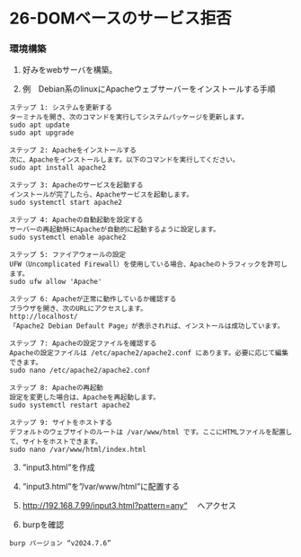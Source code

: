 # 26-DOMベースのサービス拒否
### 環境構築
1. 好みをwebサーバを構築。

2. 例　Debian系のlinuxにApacheウェブサーバーをインストールする手順
  ```
ステップ 1: システムを更新する
ターミナルを開き、次のコマンドを実行してシステムパッケージを更新します。
sudo apt update
sudo apt upgrade

ステップ 2: Apacheをインストールする
次に、Apacheをインストールします。以下のコマンドを実行してください。
sudo apt install apache2

ステップ 3: Apacheのサービスを起動する
インストールが完了したら、Apacheサービスを起動します。
sudo systemctl start apache2

ステップ 4: Apacheの自動起動を設定する
サーバーの再起動時にApacheが自動的に起動するように設定します。
sudo systemctl enable apache2

ステップ 5: ファイアウォールの設定
UFW（Uncomplicated Firewall）を使用している場合、Apacheのトラフィックを許可します。
sudo ufw allow 'Apache'

ステップ 6: Apacheが正常に動作しているか確認する
ブラウザを開き、次のURLにアクセスします。
http://localhost/
「Apache2 Debian Default Page」が表示されれば、インストールは成功しています。

ステップ 7: Apacheの設定ファイルを確認する
Apacheの設定ファイルは /etc/apache2/apache2.conf にあります。必要に応じて編集できます。
sudo nano /etc/apache2/apache2.conf

ステップ 8: Apacheの再起動
設定を変更した場合は、Apacheを再起動します。
sudo systemctl restart apache2

ステップ 9: サイトをホストする
デフォルトのウェブサイトのルートは /var/www/html です。ここにHTMLファイルを配置して、サイトをホストできます。
sudo nano /var/www/html/index.html
```
3. ”input3.html”を作成
   
4. ”input3.html”を”/var/www/html”に配置する

5. http://192.168.7.99/input3.html?pattern=any“ 
　へアクセス

6. burpを確認
```
burp バージョン “v2024.7.6”
```

